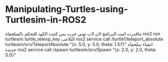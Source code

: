 # Manipulating-Turtles-using-Turtlesim-in-ROS2
ماقدرت اثبت البرنامج لان لاب توبي خرب 
بس كتبت الكود 
للتحكم بالسلحفاة
ros2 run turtlesim turtle_teleop_key
التلاعب 
ros2 service call /turtle1/teleport_absolute turtlesim/srv/TeleportAbsolute "{x: 5.0, y: 5.0, theta: 1.57}"
انشاء سلحفاه جديدة 
ros2 service call /spawn turtlesim/srv/Spawn "{x: 2.0, y: 2.0, theta: 0.0}"
